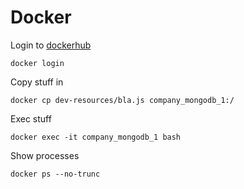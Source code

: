 # Docker

Login to [dockerhub](https://hub.docker.com/)

```
docker login
```

Copy stuff in

```
docker cp dev-resources/bla.js company_mongodb_1:/
```

Exec stuff

```
docker exec -it company_mongodb_1 bash
```

Show processes

```
docker ps --no-trunc
```

